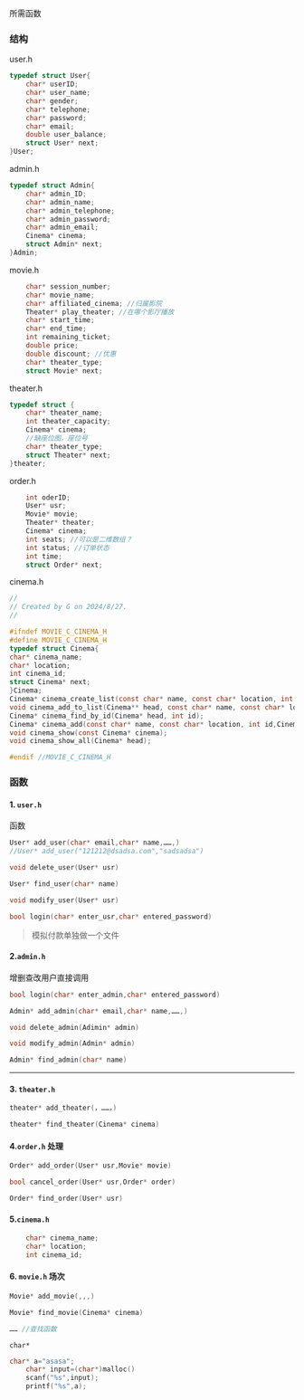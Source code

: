 所需函数

### 结构

user.h

```c
typedef struct User{
    char* userID;
    char* user_name;
    char* gender;
    char* telephone;
    char* password;
    char* email;
    double user_balance;
    struct User* next;
}User;
```

admin.h

```c
typedef struct Admin{
    char* admin_ID;
    char* admin_name;
    char* admin_telephone;
    char* admin_password;
    char* admin_email;
    Cinema* cinema;
    struct Admin* next;
}Admin;
```

movie.h

```c
    char* session_number;
	char* movie_name;
    char* affiliated_cinema; //归属影院
    Theater* play_theater; //在哪个影厅播放
    char* start_time;
    char* end_time;
    int remaining_ticket;
    double price;
	double discount; //优惠
    char* theater_type;
	struct Movie* next;
```

theater.h

```c
typedef struct {
    char* theater_name;
    int theater_capacity;
    Cinema* cinema;
    //缺座位图，座位号
    char* theater_type;
    struct Theater* next;
}theater;
```

order.h

```c
    int oderID;
    User* usr;
    Movie* movie;
    Theater* theater;
	Cinema* cinema;
    int seats; //可以是二维数组？
    int status; //订单状态
	int time;
	struct Order* next;
```

cinema.h

```c
//
// Created by G on 2024/8/27.
//

#ifndef MOVIE_C_CINEMA_H
#define MOVIE_C_CINEMA_H
typedef struct Cinema{
char* cinema_name;
char* location;
int cinema_id;
struct Cinema* next;
}Cinema;
Cinema* cinema_create_list(const char* name, const char* location, int id,Cinema* next);
void cinema_add_to_list(Cinema** head, const char* name, const char* location, int id,Cinema* next);
Cinema* cinema_find_by_id(Cinema* head, int id);
Cinema* cinema_add(const char* name, const char* location, int id,Cinema* next);
void cinema_show(const Cinema* cinema);
void cinema_show_all(Cinema* head);

#endif //MOVIE_C_CINEMA_H

```



### 函数

#### 1. `user.h`

函数

```c
User* add_user(char* email,char* name,……,)
//User* add_user("121212@dsadsa.com","sadsadsa")
```

```c
void delete_user(User* usr)
```

```c
User* find_user(char* name)
```

```c
void modify_user(User* usr)
```

```c
bool login(char* enter_usr,char* entered_password)
```

> 模拟付款单独做一个文件



#### 2.`admin.h`

增删查改用户直接调用

```c
bool login(char* enter_admin,char* entered_password)
```

```c
Admin* add_admin(char* email,char* name,……,)
```

```c
void delete_admin(Adimin* admin)
```

```c
void modify_admin(Admin* admin)
```

```c
Admin* find_admin(char* name)
```

----

#### 3. `theater.h`

```c
theater* add_theater(，……，)
```

```c
theater* find_theater(Cinema* cinema)
```

#### 4.`order.h` 处理

```c
Order* add_order(User* usr,Movie* movie)
```

```c
bool cancel_order(User* usr,Order* order)
```

```c
Order* find_order(User* usr)
```

#### 5.`cinema.h`

```c
	char* cinema_name;
	char* location;
	int cinema_id;
```



#### 6. `movie.h` 场次

```c
Movie* add_movie(,,,)
```

```c
Movie* find_movie(Cinema* cinema)
```

```c
…… //查找函数
```







`char*`

```c
char* a="asasa";
	char* input=(char*)malloc()
	scanf("%s",input);
	printf("%s",a);
```




